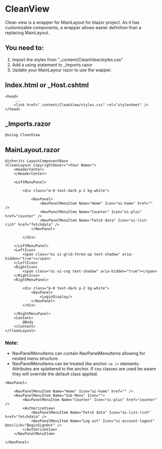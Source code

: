 # CleanView
Clean view is a wrapper for MainLayout for blazor project. As it has customizable components, a wrapper allows easier definition than a replacing MainLayout.

## You need to:
1. Import the styles from "_content/CleanView/styles.css"
2. Add a using statement to _Imports.razor
3. Update your MainLayour razor to use the wapper.

## Index.html or _Host.cshtml

```
<head>
    ...
    <link href="_content/CleanView/styles.css" rel="stylesheet" />
</head>

```

## _Imports.razor

```
@using CleanView
```


## MainLayout.razor

```
@inherits LayoutComponentBase
<CleanLayout CopyrightOwner="<Your Name>">
    <HeaderCenter>
    </HeaderCenter>

    <LeftMenuPanel>

        <div class="m-0 text-dark p-2 bg-white">

            <NavPanel>
                <NavPanelMenuItem Name="Home" Icon="oi-home" href="" />
                <NavPanelMenuItem Name="Counter" Icon="oi-plus" href="counter" />
                <NavPanelMenuItem Name="Fetch data" Icon="oi-list-rich" href="fetchdata" />
            </NavPanel>

        </div>

    </LeftMenuPanel>
    <LeftIcon>
        <span class="oi oi-grid-three-up text-shadow" aria-hidden="true"></span>
    </LeftIcon>
    <RightIcon>
        <span class="oi oi-cog text-shadow" aria-hidden="true"></span>
    </RightIcon>
    <RightMenuPanel>

        <div class="m-0 text-dark p-2 bg-white">
            <NavPanel>
                <LoginDisplay/>
            </NavPanel>
        </div>

    </RightMenuPanel>
    <Content>
        @Body
    </Content>
</CleanLayout>

```

### Note: 
- NavPanelMenuItems can contain NavPanelMenuItems allowing for nested menu structure.
- NavPanelMenuItems can be treated like anchor ```<a />``` elements. Attributes are splattered to the anchor. If css classes are used be aware they will override the default class applied.


```
<NavPanel>

    <NavPanelMenuItem Name="Home" Icon="oi-home" href="" />
    <NavPanelMenuItem Name="Sub Menu" Icon="">
        <NavPanelMenuItem Name="Counter" Icon="oi-plus" href="counter" />
        <AuthorizeView>
            <NavPanelMenuItem Name="Fetch data" Icon="oi-list-rich" href="fetchdata" />
            <NavPanelMenuItem Name="Log out" Icon="oi-account-logout" @onclick="BeginSignOut" />
        </AuthorizeView>
    </NavPanelMenuItem> 
    
</NavPanel>

```
